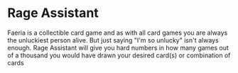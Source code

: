 # Rage Assistant
Faeria is a collectible card game and as with all card games you are always the unluckiest person alive. But just saying "I'm so unlucky" isn't always enough. Rage Assistant will give you hard numbers in how many games out of a thousand you would have drawn your desired card(s) or combination of cards
